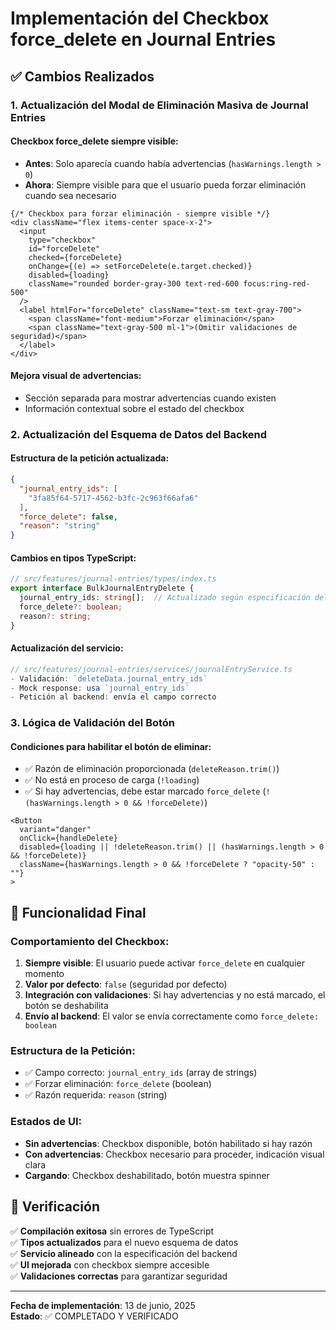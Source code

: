 # Implementación del Checkbox force_delete en Journal Entries

## ✅ Cambios Realizados

### 1. **Actualización del Modal de Eliminación Masiva de Journal Entries**

#### Checkbox force_delete siempre visible:
- **Antes**: Solo aparecía cuando había advertencias (`hasWarnings.length > 0`)
- **Ahora**: Siempre visible para que el usuario pueda forzar eliminación cuando sea necesario

```tsx
{/* Checkbox para forzar eliminación - siempre visible */}
<div className="flex items-center space-x-2">
  <input
    type="checkbox"
    id="forceDelete"
    checked={forceDelete}
    onChange={(e) => setForceDelete(e.target.checked)}
    disabled={loading}
    className="rounded border-gray-300 text-red-600 focus:ring-red-500"
  />
  <label htmlFor="forceDelete" className="text-sm text-gray-700">
    <span className="font-medium">Forzar eliminación</span>
    <span className="text-gray-500 ml-1">(Omitir validaciones de seguridad)</span>
  </label>
</div>
```

#### Mejora visual de advertencias:
- Sección separada para mostrar advertencias cuando existen
- Información contextual sobre el estado del checkbox

### 2. **Actualización del Esquema de Datos del Backend**

#### Estructura de la petición actualizada:
```json
{
  "journal_entry_ids": [
    "3fa85f64-5717-4562-b3fc-2c963f66afa6"
  ],
  "force_delete": false,
  "reason": "string"
}
```

#### Cambios en tipos TypeScript:
```typescript
// src/features/journal-entries/types/index.ts
export interface BulkJournalEntryDelete {
  journal_entry_ids: string[];  // Actualizado según especificación del backend
  force_delete?: boolean;
  reason?: string;
}
```

#### Actualización del servicio:
```typescript
// src/features/journal-entries/services/journalEntryService.ts
- Validación: `deleteData.journal_entry_ids`
- Mock response: usa `journal_entry_ids`
- Petición al backend: envía el campo correcto
```

### 3. **Lógica de Validación del Botón**

#### Condiciones para habilitar el botón de eliminar:
- ✅ Razón de eliminación proporcionada (`deleteReason.trim()`)
- ✅ No está en proceso de carga (`!loading`)
- ✅ Si hay advertencias, debe estar marcado `force_delete` (`!(hasWarnings.length > 0 && !forceDelete)`)

```tsx
<Button
  variant="danger"
  onClick={handleDelete}
  disabled={loading || !deleteReason.trim() || (hasWarnings.length > 0 && !forceDelete)}
  className={hasWarnings.length > 0 && !forceDelete ? "opacity-50" : ""}
>
```

## 🎯 Funcionalidad Final

### Comportamiento del Checkbox:
1. **Siempre visible**: El usuario puede activar `force_delete` en cualquier momento
2. **Valor por defecto**: `false` (seguridad por defecto)
3. **Integración con validaciones**: Si hay advertencias y no está marcado, el botón se deshabilita
4. **Envío al backend**: El valor se envía correctamente como `force_delete: boolean`

### Estructura de la Petición:
- ✅ Campo correcto: `journal_entry_ids` (array de strings)
- ✅ Forzar eliminación: `force_delete` (boolean)
- ✅ Razón requerida: `reason` (string)

### Estados de UI:
- **Sin advertencias**: Checkbox disponible, botón habilitado si hay razón
- **Con advertencias**: Checkbox necesario para proceder, indicación visual clara
- **Cargando**: Checkbox deshabilitado, botón muestra spinner

## 🚀 Verificación

✅ **Compilación exitosa** sin errores de TypeScript  
✅ **Tipos actualizados** para el nuevo esquema de datos  
✅ **Servicio alineado** con la especificación del backend  
✅ **UI mejorada** con checkbox siempre accesible  
✅ **Validaciones correctas** para garantizar seguridad  

---
**Fecha de implementación**: 13 de junio, 2025  
**Estado**: ✅ COMPLETADO Y VERIFICADO

